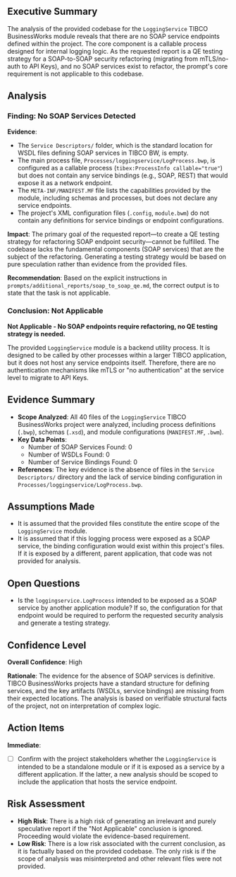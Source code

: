 ## Executive Summary
The analysis of the provided codebase for the `LoggingService` TIBCO BusinessWorks module reveals that there are no SOAP service endpoints defined within the project. The core component is a callable process designed for internal logging logic. As the requested report is a QE testing strategy for a SOAP-to-SOAP security refactoring (migrating from mTLS/no-auth to API Keys), and no SOAP services exist to refactor, the prompt's core requirement is not applicable to this codebase.

## Analysis
### Finding: No SOAP Services Detected
**Evidence**:
- The `Service Descriptors/` folder, which is the standard location for WSDL files defining SOAP services in TIBCO BW, is empty.
- The main process file, `Processes/loggingservice/LogProcess.bwp`, is configured as a callable process (`tibex:ProcessInfo callable="true"`) but does not contain any service bindings (e.g., SOAP, REST) that would expose it as a network endpoint.
- The `META-INF/MANIFEST.MF` file lists the capabilities provided by the module, including schemas and processes, but does not declare any service endpoints.
- The project's XML configuration files (`.config`, `module.bwm`) do not contain any definitions for service bindings or endpoint configurations.

**Impact**:
The primary goal of the requested report—to create a QE testing strategy for refactoring SOAP endpoint security—cannot be fulfilled. The codebase lacks the fundamental components (SOAP services) that are the subject of the refactoring. Generating a testing strategy would be based on pure speculation rather than evidence from the provided files.

**Recommendation**:
Based on the explicit instructions in `prompts/additional_reports/soap_to_soap_qe.md`, the correct output is to state that the task is not applicable.

### Conclusion: Not Applicable
**Not Applicable - No SOAP endpoints require refactoring, no QE testing strategy is needed.**

The provided `LoggingService` module is a backend utility process. It is designed to be called by other processes within a larger TIBCO application, but it does not host any service endpoints itself. Therefore, there are no authentication mechanisms like mTLS or "no authentication" at the service level to migrate to API Keys.

## Evidence Summary
- **Scope Analyzed**: All 40 files of the `LoggingService` TIBCO BusinessWorks project were analyzed, including process definitions (`.bwp`), schemas (`.xsd`), and module configurations (`MANIFEST.MF`, `.bwm`).
- **Key Data Points**:
  - Number of SOAP Services Found: 0
  - Number of WSDLs Found: 0
  - Number of Service Bindings Found: 0
- **References**: The key evidence is the absence of files in the `Service Descriptors/` directory and the lack of service binding configuration in `Processes/loggingservice/LogProcess.bwp`.

## Assumptions Made
- It is assumed that the provided files constitute the entire scope of the `LoggingService` module.
- It is assumed that if this logging process were exposed as a SOAP service, the binding configuration would exist within this project's files. If it is exposed by a different, parent application, that code was not provided for analysis.

## Open Questions
- Is the `loggingservice.LogProcess` intended to be exposed as a SOAP service by another application module? If so, the configuration for that endpoint would be required to perform the requested security analysis and generate a testing strategy.

## Confidence Level
**Overall Confidence**: High

**Rationale**: The evidence for the absence of SOAP services is definitive. TIBCO BusinessWorks projects have a standard structure for defining services, and the key artifacts (WSDLs, service bindings) are missing from their expected locations. The analysis is based on verifiable structural facts of the project, not on interpretation of complex logic.

## Action Items
**Immediate**:
- [ ] Confirm with the project stakeholders whether the `LoggingService` is intended to be a standalone module or if it is exposed as a service by a different application. If the latter, a new analysis should be scoped to include the application that hosts the service endpoint.

## Risk Assessment
- **High Risk**: There is a high risk of generating an irrelevant and purely speculative report if the "Not Applicable" conclusion is ignored. Proceeding would violate the evidence-based requirement.
- **Low Risk**: There is a low risk associated with the current conclusion, as it is factually based on the provided codebase. The only risk is if the scope of analysis was misinterpreted and other relevant files were not provided.